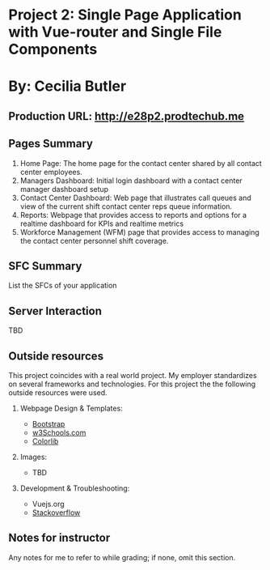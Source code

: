 # Project 2:  Single Page Application with Vue-router and Single File Components
# By: Cecilia Butler

## Production URL: http://e28p2.prodtechub.me

## Pages Summary

 1. Home Page:  The home page for the contact center shared by all contact center employees.
 2. Managers Dashboard:   Initial login dashboard with a contact center manager dashboard setup
 3. Contact Center Dashboard:  Web page that illustrates call queues and view of the current shift contact center reps queue information.
 4. Reports:  Webpage that provides access to reports and options for a realtime dashboard for KPIs and realtime metrics
 5. Workforce Management (WFM) page that provides access to managing the contact center personnel shift coverage.

## SFC Summary
List the SFCs of your application

## Server Interaction
TBD

## Outside resources
This project coincides with a real world project.  My employer standardizes on several frameworks and technologies.  For this project the the following outside resources were used.  
1. Webpage Design & Templates: 
	- [Bootstrap](https://getbootstrap.com/)
	- [w3Schools.com](https://www.w3schools.com/Css/css_rwd_templates.asp) 
	- [Colorlib](https://colorlib.com/wp/vuejs-templates/)

2. Images: 
	- TBD
3. Development & Troubleshooting: 
	- Vuejs.org
	- [Stackoverflow](https://stackoverflow.com/)


## Notes for instructor
Any notes for me to refer to while grading; if none, omit this section.
